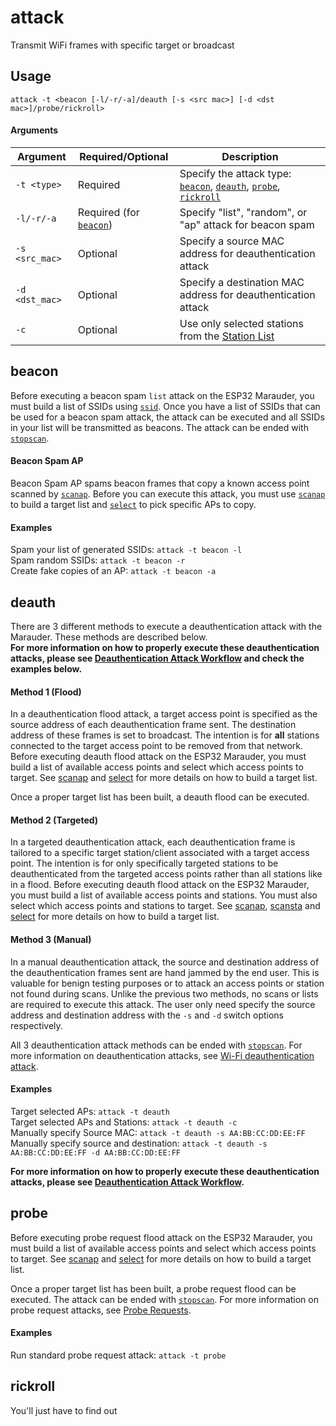 # attack
Transmit WiFi frames with specific target or broadcast

## Usage
`attack -t <beacon [-l/-r/-a]/deauth [-s <src mac>] [-d <dst mac>]/probe/rickroll>`

#### Arguments
| Argument | Required/Optional | Description |
| -------- | ----------------- | ----------- |
| `-t <type>` | Required | Specify the attack type: [`beacon`](#beacon), [`deauth`](#deauth), [`probe`](#probe), [`rickroll`](#rickroll)|
| `-l/-r/-a` | Required (for [`beacon`](#beacon)) | Specify "list", "random", or "ap" attack for beacon spam |
| `-s <src_mac>` | Optional | Specify a source MAC address for deauthentication attack |
| `-d <dst_mac>` | Optional | Specify a destination MAC address for deauthentication attack |
| `-c` | Optional | Use only selected stations from the [Station List](list) |

## beacon
Before executing a beacon spam `list` attack on the ESP32 Marauder, you must build a list of SSIDs using [`ssid`](ssid). Once you have a list of SSIDs that can be used for a beacon spam attack, the attack can be executed and all SSIDs in your list will be transmitted as beacons. The attack can be ended with [`stopscan`](stopscan).
#### Beacon Spam AP
Beacon Spam AP spams beacon frames that copy a known access point scanned by [`scanap`](scanap). Before you can execute this attack, you must use [`scanap`](scanap) to build a target list and [`select`](select) to pick specific APs to copy.

#### Examples
Spam your list of generated SSIDs: `attack -t beacon -l`  
Spam random SSIDs: `attack -t beacon -r`  
Create fake copies of an AP: `attack -t beacon -a`  

## deauth
There are 3 different methods to execute a deauthentication attack with the Marauder. These methods are described below.  
**For more information on how to properly execute these deauthentication attacks, please see [Deauthentication Attack Workflow](deauthentication-attack-workflow) and check the examples below.**

#### Method 1 (Flood)
In a deauthentication flood attack, a target access point is specified as the source address of each deauthentication frame sent. The destination address of these frames is set to broadcast. The intention is for **all** stations connected to the target access point to be removed from that network.  
Before executing deauth flood attack on the ESP32 Marauder, you must build a list of available access points and select which access points to target. See [scanap](scanap) and [select](select) for more details on how to build a target list.

Once a proper target list has been built, a deauth flood can be executed.

#### Method 2 (Targeted)
In a targeted deauthentication attack, each deauthentication frame is tailored to a specific target station/client associated with a target access point. The intention is for only specifically targeted stations to be deauthenticated from the targeted access points rather than all stations like in a flood.
Before executing deauth flood attack on the ESP32 Marauder, you must build a list of available access points and stations. You must also select which access points and stations to target. See [scanap](scanap), [scansta](scansta) and [select](select) for more details on how to build a target list.

#### Method 3 (Manual)
In a manual deauthentication attack, the source and destination address of the deauthentication frames sent are hand jammed by the end user. This is valuable for benign testing purposes or to attack an access points or station not found during scans. Unlike the previous two methods, no scans or lists are required to execute this attack. The user only need specify the source address and destination address with the `-s` and `-d` switch options respectively.

All 3 deauthentication attack methods can be ended with [`stopscan`](stopscan). For more information on deauthentication attacks, see [Wi-Fi deauthentication attack](https://en.wikipedia.org/wiki/Wi-Fi_deauthentication_attack).

#### Examples
Target selected APs: `attack -t deauth`  
Target selected APs and Stations: `attack -t deauth -c`  
Manually specify Source MAC: `attack -t deauth -s AA:BB:CC:DD:EE:FF`  
Manually specify source and destination: `attack -t deauth -s AA:BB:CC:DD:EE:FF -d AA:BB:CC:DD:EE:FF`  

**For more information on how to properly execute these deauthentication attacks, please see [Deauthentication Attack Workflow](https://github.com/justcallmekoko/ESP32Marauder/wiki/deauthentication-attack-workflow).**

## probe
Before executing probe request flood attack on the ESP32 Marauder, you must build a list of available access points and select which access points to target. See [scanap](scanap) and [select](select) for more details on how to build a target list.

Once a proper target list has been built, a probe request flood can be executed. The attack can be ended with [`stopscan`](stopscan). For more information on probe request attacks, see [Probe Requests](https://blog.spacehuhn.com/probe-request/).

#### Examples
Run standard probe request attack: `attack -t probe`  

## rickroll
You'll just have to find out